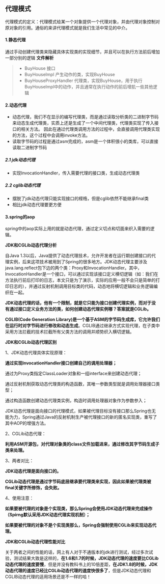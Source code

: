 ## 代理模式
代理模式的定义：代理模式给某一个对象提供一个代理对象，并由代理对象控制对原对象的引用。通俗的来讲代理模式就是我们生活中常见的中介。
#### 1.静态代理
通过手动创建代理类来隐藏具体实现类的实现细节，并且可以在执行方法前后增加一部分别的逻辑
**文件解析**

> - BuyHouse 接口
> - BuyHouseImpl 产生动作的类，实现BuyHouse
> - BuyHouseProxyHandler 代理类，实现BuyHouse，用于执行BuyHouseImpl中的动作，并且通常在执行动作的前后增肌一些其他逻辑

#### 2.动态代理
- 动态代理，我们不在显示的编写代理类，而是通过读取分析类的二进制字节码来动态生成代理类，实质上还是生成了一个中间代理类，代理类实现了传入接口的相关方法。
因此在通过代理类调用方法的过程中，会直接调用代理类实现的方法，这个过程中会调用invoke方法。
- 读取字节码的过程是通过asm完成的，asm是一个体积很小的类库，可以直接读取二进制字节码
##### 2.1 jdk动态代理
- 实现InvocationHandler，传入需要代理的接口类，生成动态代理类
##### 2.2 cglib动态代理
- 摆脱了jdk动态代理只能实现接口的桎梏，但是cglib依然不能继承final类
- 相比jdk动态代理要更方便
#### 3.spring的aop
spring中的aop实际上用的就是动态代理，通过定义切点和切面来织入需要的逻辑。



**JDK和CGLib动态代理分析**

自Java 1.3以后，Java提供了动态代理技术，允许开发者在运行期创建接口的代理实例，后来这项技术被用到了Spring的很多地方。JDK动态代理主要涉及java.lang.reflect包下边的两个类：Proxy和InvocationHandler。其中，InvocationHandler是一个接口，可以通过实现该接口定义横切逻辑（如：我们在方法执行前后打印的日志，本文只是为了演示，实际的应用一般不会只是简单的打印日志的），并通过反射机制调用目标类的代码，动态地将横切逻辑和业务逻辑编织在一起。

**JDK动态代理的话，他有一个限制，就是它只能为接口创建代理实例，而对于没有通过接口定义业务方法的类，如何创建动态代理实例哪？答案就是CGLib。**

**CGLIB(Code Generation Library)是一个基于ASM的字节码生成库，它允许我们在运行时对字节码进行修改和动态生成**。CGLIB通过继承方式实现代理，在子类中采用方法拦截的技术拦截所有父类方法的调用并顺势织入横切逻辑。



**JDK和CGLib动态代理区别**

1、JDK动态代理具体实现原理：

**通过实现InvocationHandler接口创建自己的调用处理器；**

通过为Proxy类指定ClassLoader对象和一组interface来创建动态代理；

通过反射机制获取动态代理类的构造函数，其唯一参数类型就是调用处理器接口类型；

通过构造函数创建动态代理类实例，构造时调用处理器对象作为参数参入；

JDK动态代理是面向接口的代理模式，如果被代理目标没有接口那么Spring也无能为力，Spring通过Java的反射机制生产被代理接口的新的匿名实现类，重写了其中AOP的增强方法。

2、CGLib动态代理：

**利用ASM开源包，对代理对象类的class文件加载进来，通过修改其字节码生成子类来处理。**

3、两者对比：

**JDK动态代理是面向接口的。**

**CGLib动态代理是通过字节码底层继承要代理类来实现，因此如果被代理类被final关键字所修饰，会失败。**

4、使用注意：

**如果要被代理的对象是个实现类，那么Spring会使用JDK动态代理来完成操作（Spirng默认采用JDK动态代理实现机制）；**

**如果要被代理的对象不是个实现类那么，Spring会强制使用CGLib来实现动态代理。**

**JDK和CGLib动态代理性能对比**

关于两者之间的性能的话，网上有人对于不通版本的jdk进行测试，经过多次试验，测试结果大致是这样的，**在1.6和1.7的时候，JDK动态代理的速度要比CGLib动态代理的速度要慢**，但是并没有教科书上的10倍差距，**在JDK1.8的时候，JDK动态代理的速度已经比CGLib动态代理的速度快很多了**，但是JDK动态代理和CGLIB动态代理的适用场景还是不一样的哈！